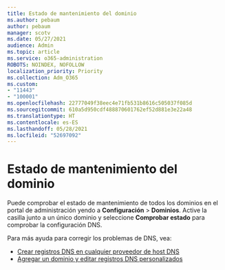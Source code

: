 ```yaml
---
title: Estado de mantenimiento del dominio
ms.author: pebaum
author: pebaum
manager: scotv
ms.date: 05/27/2021
audience: Admin
ms.topic: article
ms.service: o365-administration
ROBOTS: NOINDEX, NOFOLLOW
localization_priority: Priority
ms.collection: Adm_O365
ms.custom:
- "11443"
- "100001"
ms.openlocfilehash: 22777049f38eec4e71fb531b8616c505037f085d
ms.sourcegitcommit: 610a5d950cdf488870601762ef52d881e3e22a48
ms.translationtype: HT
ms.contentlocale: es-ES
ms.lasthandoff: 05/28/2021
ms.locfileid: "52697092"
---
```

# <a name="domain-health-status"></a>Estado de mantenimiento del dominio

Puede comprobar el estado de mantenimiento de todos los dominios en el portal de administración yendo a **Configuración** > **Dominios**.
Active la casilla junto a un único dominio y seleccione **Comprobar estado** para comprobar la configuración DNS.

Para más ayuda para corregir los problemas de DNS, vea:

- [Crear registros DNS en cualquier proveedor de host DNS](/microsoft-365/admin/get-help-with-domains/create-dns-records-at-any-dns-hosting-provider)
- [Agregar un dominio y editar registros DNS personalizados](/microsoft-365/admin/setup/add-domain)